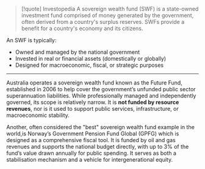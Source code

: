 > [!quote] Investopedia
>A sovereign wealth fund (SWF) is a state-owned investment fund comprised of money generated by the government, often derived from a country's surplus reserves. SWFs provide a benefit for a country's economy and its citizens.

An SWF is typically:
- Owned and managed by the national government
- Invested in real or financial assets (domestically or globally)
- Designed for macroeconomic, fiscal, or strategic purposes

---

Australia operates a sovereign wealth fund known as the Future Fund, established in 2006 to help cover the government’s unfunded public sector superannuation liabilities. While professionally managed and independently governed, its scope is relatively narrow. It is **not funded by resource revenues**, nor is it used to support public services, infrastructure, or macroeconomic stability. 

Another, often considered the "best" sovereign wealth fund example in the world,is  Norway’s Government Pension Fund Global (GPFG) which is designed as a comprehensive fiscal tool. It is funded by oil and gas revenues and supports the national budget directly, with up to 3% of the fund’s value drawn annually for public spending. It serves as both a stabilisation mechanism and a vehicle for intergenerational equity.

